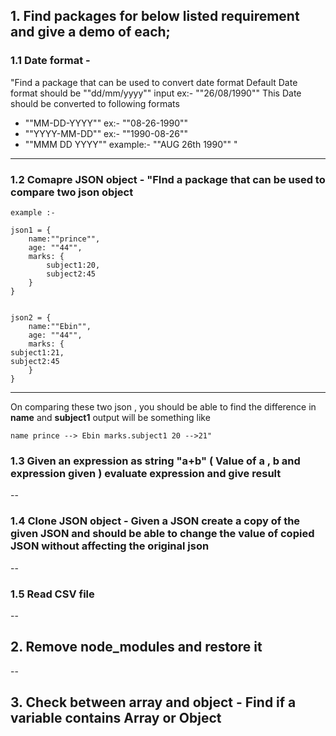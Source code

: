 ## 1. Find packages for below listed requirement and give a demo of each;

### 1.1 Date format -

"Find a package that can be used to convert date format Default Date format should be ""dd/mm/yyyy""
input ex:- ""26/08/1990""
This Date should be converted to following formats

- ""MM-DD-YYYY"" ex:- ""08-26-1990""
- ""YYYY-MM-DD"" ex:- ""1990-08-26""
- ""MMM DD YYYY"" example:- ""AUG 26th 1990"" "

---

### 1.2 Comapre JSON object - "FInd a package that can be used to compare two json object

    example :-

```
json1 = {
    name:""prince"",
    age: ""44"",
    marks: {
        subject1:20,
        subject2:45
    }
}


json2 = {
    name:""Ebin"",
    age: ""44"",
    marks: {
subject1:21,
subject2:45
    }
}
```

---

On comparing these two json , you should be able to find the difference in **name** and **subject1** output will be something like

```
name prince --> Ebin marks.subject1 20 -->21"
```

### 1.3 Given an expression as string "a+b" ( Value of a , b and expression given ) evaluate expression and give result

--

### 1.4 Clone JSON object - Given a JSON create a copy of the given JSON and should be able to change the value of copied JSON without affecting the original json

--

### 1.5 Read CSV file

--

## 2. Remove node_modules and restore it

--

## 3. Check between array and object - Find if a variable contains Array or Object
